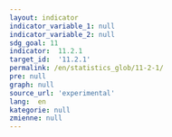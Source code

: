 ```yaml
---
layout: indicator
indicator_variable_1: null
indicator_variable_2: null
sdg_goal: 11
indicator:  11.2.1
target_id:  '11.2.1'
permalink: /en/statistics_glob/11-2-1/
pre: null
graph: null
source_url: 'experimental'
lang:  en
kategorie: null
zmienne: null
---
```

